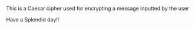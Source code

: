 This is a Caesar cipher used for encrypting a message inputted by the user








Have a Splendid day!!
